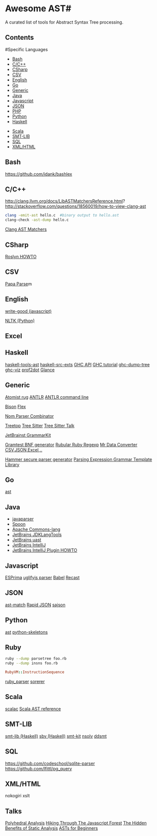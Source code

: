 # Awesome AST#
A curated list of tools for Abstract Syntax Tree processing.



## Contents ##




#Specific Languages
* [Bash](#bash)
* [C/C++](#c/c++)
* [CSharp](#csharp)
* [CSV](#csv)
* [English](*english)
* [Go](#go)
* [Generic](#generic)
* [Java](#java)
* [Javascript](#javascript)
* [JSON](#json)
* [PHP](#php)
* [Python](#python)
* [Haskell](#haskell)
<!--- * [R](#) -->
* [Scala](#scala)
* [SMT-LIB](#smt-lib)
* [SQL](#sql)
* [XML/HTML](#xml/html)


## Bash ##
https://github.com/idank/bashlex
## C/C++ ##
http://clang.llvm.org/docs/LibASTMatchersReference.html?
http://stackoverflow.com/questions/18560019/how-to-view-clang-ast
~~~bash
clang -emit-ast hello.c  #binary output to hello.ast
clang-check -ast-dump hello.c
~~~
[Clang AST Matchers](http://clang.llvm.org/docs/LibASTMatchersReference.html)



## CSharp ##
[Roslyn HOWTO](http://blog.ptsecurity.com/2016/06/theory-and-practice-of-source-code.html)

## CSV ##
[Papa Parse](http://papaparse.co)m

## English ##
[write-good (javascript)](https://github.com/btford/write-good)

[NLTK (Python)](http://www.nltk.org)

## Excel ##

## Haskell ##
[haskell-tools-ast](https://hackage.haskell.org/package/haskell-tools-ast)
[haskell-src-exts](https://hackage.haskell.org/package/haskell-src-exts-1.18.0)
[GHC API](https://ghc.haskell.org/trac/ghc/wiki/GhcApi)
[GHC tutorial](http://www.stephendiehl.com/posts/ghc_02.html)
[ghc-dump-tree](https://github.com/edsko/ghc-dump-tree)
[ghc-viz](http://felsin9.de/nnis/ghc-vis/#basic-usage)
[prof2dot](https://hackage.haskell.org/package/prof2dot)
[Glance](https://github.com/rgleichman/glance)

## Generic ##
[Atomist rug](https://github.com/atomist/rug)
[ANTLR](http://www.antlr.org)
[ANTLR command line](https://theantlrguy.atlassian.net/wiki/pages/viewpage.action?pageId=2687267)

[Bison](http://savannah.gnu.org/projects/bison/)
[Flex](https://www.gnu.org/software/flex/)


[Nom Parser Combinator](https://github.com/Geal/nom)

[Treetop](https://github.com/nathansobo/treetop/tree/master)
[Tree Sitter](https://tree-sitter.github.io/tree-sitter/)
[Tree Sitter Talk](https://www.youtube.com/watch?v=0CGzC_iss-8)



[JetBrainst GrammarKit](https://plugins.jetbrains.com/idea/plugin/6606-grammar-kit)

[Gramtest BNF generator](https://github.com/codelion/gramtest)
[Rubular Ruby Regexp](http://rubular.com)
[Mr Data Converter CSV,JSON,Excel,..](https://shancarter.github.io/mr-data-converter/)

[Hammer secure parser generator](https://github.com/UpstandingHackers/hammer)
[Parsing Expression Grammar Template Library](https://github.com/taocpp/PEGTL)

## Go ##
[ast](https://golang.org/pkg/go/ast/)






## Java ##

* [javaparser](https://github.com/javaparser/javaparser)
* [Spoon](https://github.com/INRIA/spoon)
* [Apache Commons-lang](https://commons.apache.org/proper/commons-lang/)
* [JetBrains JDKLangTools](https://github.com/JetBrains/jdk8u_langtools/blob/master/src/share/sample/javac/processing/src/CheckNamesProcessor.java)
* [JetBrains uast](https://github.com/JetBrains/uast)
* [JetBrains IntelliJ](https://github.com/JetBrains/intellij-community)
* [JetBrains IntelliJ Plugin HOWTO](http://www.jetbrains.org/display/IJOS/Writing+Plug-ins)




## Javascript ##
[ESPrima](http://esprima.org)
[uglifyjs parser](http://lisperator.net/uglifyjs/parser)
[Babel](https://github.com/babel/babel)
[Recast](https://github.com/benjamn/recast)

## JSON ##
[ast-match](https://www.npmjs.com/package/ast-match)
[Rapid JSON](https://github.com/Tencent/rapidjson)
[sajson](https://github.com/chadaustin/sajson)



## Python  ##
[ast](https://docs.python.org/2/library/ast.html)
[python-skeletons](https://github.com/JetBrains/python-skeletons)

## Ruby ##
~~~bash
ruby --dump parsetree foo.rb
ruby --dump insns foo.rb
~~~
~~~ruby
RubyVM::InstructionSequence
~~~
[ruby\_parser](https://github.com/seattlerb/ruby_parser)
[sorerer](https://github.com/jimweirich/sorcerer)


## Scala ##
[scalac](http://lampsvn.epfl.ch/trac/scala/browser/scala/trunk/src/compiler/scala/tools/nsc/ast/parser)
[Scala AST reference](https://github.com/wolfe-pack/wolfe/wiki/Scala-AST-reference)

## SMT-LIB ##
[smt-lib (Haskell)](http://hackage.haskell.org/package/smt-lib)
[sbv (Haskell)](http://leventerkok.github.io/sbv/)
[smt-kit](http://ahorn.github.io/smt-kit/)
[nsolv](https://github.com/delcypher/nsolv)
[ddsmt](http://fmv.jku.at/ddsmt/)

## SQL ##
https://github.com/codeschool/sqlite-parser
https://github.com/lfittl/pg_query



## XML/HTML ##
nokogiri
xslt

## Talks ##
[Polyhedral Analysis](http://www.pollylabs.org/education.html)
[Hiking Through The Javascript Forest](https://channel9.msdn.com/Blogs/seattlejs/2016-01-14-02)
[The Hidden Benefits of Static Analysis](https://www.youtube.com/watch?v=3ZqTvexCtZM)
[ASTs for Beginners](https://www.youtube.com/watch?v=CFQBHy8RCpg)
